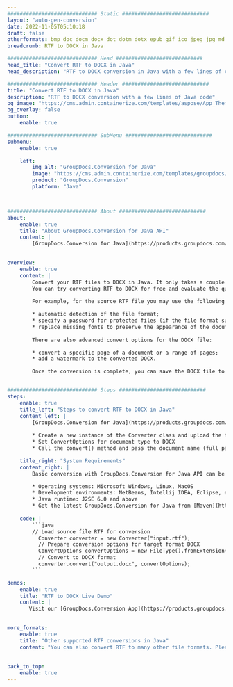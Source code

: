 ```yaml
---
############################# Static ############################
layout: "auto-gen-conversion"
date: 2022-11-05T05:10:18
draft: false
otherformats: bmp doc docm docx dot dotm dotx epub gif ico jpeg jpg md odt ott pdf png psd rtf tex tif tiff txt xps
breadcrumb: RTF to DOCX in Java

############################# Head ############################
head_title: "Convert RTF to DOCX in Java"
head_description: "RTF to DOCX conversion in Java with a few lines of code. Convert over 160 file formats using the GroupDocs document conversion API for Java"

############################# Header ############################
title: "Convert RTF to DOCX in Java"
description: "RTF to DOCX conversion with a few lines of Java code"
bg_image: "https://cms.admin.containerize.com/templates/aspose/App_Themes/V3/images/bg/header1.png"
bg_overlay: false
button:
    enable: true

############################# SubMenu ############################
submenu:
    enable: true

    left:
        img_alt: "GroupDocs.Conversion for Java"
        image: "https://cms.admin.containerize.com/templates/groupdocs/images/product-logos/90x90-noborder/groupdocs-conversion-java.png"
        product: "GroupDocs.Conversion"
        platform: "Java"



############################# About ############################
about:
    enable: true
    title: "About GroupDocs.Conversion for Java API"
    content: |
        [GroupDocs.Conversion for Java](https://products.groupdocs.com/conversion/java/) is an advanced file format conversion API for converting between popular image and document formats such as Microsoft Office, OpenDocument, PDF, HTML, email, CAD. and much more with just a few lines of code. The native API automatically detects the formats of the original documents and offers many options for customizing the converted documents. Along with the function of extracting information from a document, it also supports caching of the conversion results to the local disk by default. However, any type of cache storage can be supported by implementing the appropriate interfaces - Amazon S3, Dropbox, Google Drive, Windows Azure, Reddis, or any others.
    

overview:
    enable: true
    content: |
        Convert your RTF files to DOCX in Java. It only takes a couple of lines of Java code on any platform of your choice, such as Windows, Linux, macOS.
        You can try converting RTF to DOCX for free and evaluate the quality of the conversion results. Along with simple file conversion scripts, you can try more sophisticated options for loading the RTF source file and storing the DOCX output. 
        
        For example, for the source RTF file you may use the following load options:

        * automatic detection of the file format;
        * specify a password for protected files (if the file format supports it);
        * replace missing fonts to preserve the appearance of the document.
        
        There are also advanced convert options for the DOCX file:

        * convert a specific page of a document or a range of pages;
        * add a watermark to the converted DOCX.

        Once the conversion is complete, you can save the DOCX file to your local file path or to any third party storage such as FTP, Amazon S3, Google Drive, Dropbox etc. Please note - to convert RTF to DOCX, you do not need to install any additional software, such as MS Office, Open Office, Adobe Acrobat Reader etc.


############################# Steps ############################
steps:
    enable: true
    title_left: "Steps to convert RTF to DOCX in Java"
    content_left: |
        [GroupDocs.Conversion for Java](https://products.groupdocs.com/conversion/java/) allows developers to easily convert RTF file to DOCX with a few lines of code.
        
        * Create a new instance of the Converter class and upload the file RTF with the full path
        * Set ConvertOptions for document type to DOCX
        * Call the convert() method and pass the document name (full path) and format (DOCX) as a parameter

    title_right: "System Requirements"
    content_right: |
        Basic conversion with GroupDocs.Conversion for Java API can be done with just a few lines of code. Our APIs are supported on all major platforms and operating systems. Before executing the code below, make sure you have the following prerequisites installed on your system.

        * Operating systems: Microsoft Windows, Linux, MacOS
        * Development environments: NetBeans, Intellij IDEA, Eclipse, etc.
        * Java runtime: J2SE 6.0 and above
        * Get the latest GroupDocs.Conversion for Java from [Maven](https://repository.groupdocs.com/webapp/#/artifacts/browse/tree/General/repo/com/groupdocs/groupdocs-conversion)
         
    code: |
        ```java    
        // Load source file RTF for conversion
          Converter converter = new Converter("input.rtf");
          // Prepare conversion options for target format DOCX
          ConvertOptions convertOptions = new FileType().fromExtension("docx").getConvertOptions();
          // Convert to DOCX format
          converter.convert("output.docx", convertOptions);
        ```

demos:
    enable: true
    title: "RTF to DOCX Live Demo"
    content: |
       Visit our [GroupDocs.Conversion App](https://products.groupdocs.app/conversion/family) website and try RTF to DOCX conversion now. The free demo has the following benefits
          

more_formats:
    enable: true
    title: "Other supported RTF conversions in Java"
    content: "You can also convert RTF to many other file formats. Please see the list below."
       
       
back_to_top:
    enable: true
---
```

